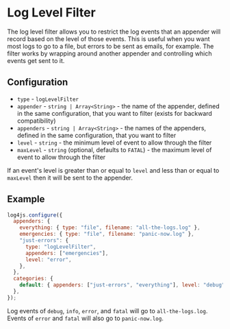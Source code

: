 # Log Level Filter

The log level filter allows you to restrict the log events that an appender will record based on the level of those events. This is useful when you want most logs to go to a file, but errors to be sent as emails, for example. The filter works by wrapping around another appender and controlling which events get sent to it.

## Configuration

- `type` - `logLevelFilter`
- `appender` - `string | Array<String>` - the name of the appender, defined in the same configuration, that you want to filter (exists for backward compatibility)
- `appenders` - `string | Array<String>` - the names of the appenders, defined in the same configuration, that you want to filter
- `level` - `string` - the minimum level of event to allow through the filter
- `maxLevel` - `string` (optional, defaults to `FATAL`) - the maximum level of event to allow through the filter

If an event's level is greater than or equal to `level` and less than or equal to `maxLevel` then it will be sent to the appender.

## Example

```javascript
log4js.configure({
  appenders: {
    everything: { type: "file", filename: "all-the-logs.log" },
    emergencies: { type: "file", filename: "panic-now.log" },
    "just-errors": {
      type: "logLevelFilter",
      appenders: ["emergencies"],
      level: "error",
    },
  },
  categories: {
    default: { appenders: ["just-errors", "everything"], level: "debug" },
  },
});
```

Log events of `debug`, `info`, `error`, and `fatal` will go to `all-the-logs.log`. Events of `error` and `fatal` will also go to `panic-now.log`.
